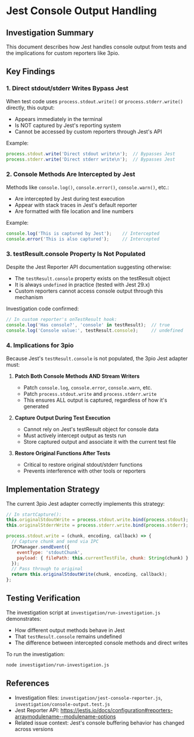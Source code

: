 # Jest Console Output Handling

## Investigation Summary

This document describes how Jest handles console output from tests and the implications for custom reporters like 3pio.

## Key Findings

### 1. Direct stdout/stderr Writes Bypass Jest

When test code uses `process.stdout.write()` or `process.stderr.write()` directly, this output:
- Appears immediately in the terminal
- Is NOT captured by Jest's reporting system
- Cannot be accessed by custom reporters through Jest's API

Example:
```javascript
process.stdout.write('Direct stdout write\n');  // Bypasses Jest
process.stderr.write('Direct stderr write\n');  // Bypasses Jest
```

### 2. Console Methods Are Intercepted by Jest

Methods like `console.log()`, `console.error()`, `console.warn()`, etc.:
- Are intercepted by Jest during test execution
- Appear with stack traces in Jest's default reporter
- Are formatted with file location and line numbers

Example:
```javascript
console.log('This is captured by Jest');    // Intercepted
console.error('This is also captured');     // Intercepted
```

### 3. testResult.console Property Is Not Populated

Despite the Jest Reporter API documentation suggesting otherwise:
- The `testResult.console` property exists on the testResult object
- It is always `undefined` in practice (tested with Jest 29.x)
- Custom reporters cannot access console output through this mechanism

Investigation code confirmed:
```javascript
// In custom reporter's onTestResult hook:
console.log('Has console?', 'console' in testResult);  // true
console.log('Console value:', testResult.console);     // undefined
```

### 4. Implications for 3pio

Because Jest's `testResult.console` is not populated, the 3pio Jest adapter must:

1. **Patch Both Console Methods AND Stream Writers**
   - Patch `console.log`, `console.error`, `console.warn`, etc.
   - Patch `process.stdout.write` and `process.stderr.write`
   - This ensures ALL output is captured, regardless of how it's generated

2. **Capture Output During Test Execution**
   - Cannot rely on Jest's testResult object for console data
   - Must actively intercept output as tests run
   - Store captured output and associate it with the current test file

3. **Restore Original Functions After Tests**
   - Critical to restore original stdout/stderr functions
   - Prevents interference with other tools or reporters

## Implementation Strategy

The current 3pio Jest adapter correctly implements this strategy:

```javascript
// In startCapture():
this.originalStdoutWrite = process.stdout.write.bind(process.stdout);
this.originalStderrWrite = process.stderr.write.bind(process.stderr);

process.stdout.write = (chunk, encoding, callback) => {
  // Capture chunk and send via IPC
  IPCManager.sendEvent({
    eventType: 'stdoutChunk',
    payload: { filePath: this.currentTestFile, chunk: String(chunk) }
  });
  // Pass through to original
  return this.originalStdoutWrite(chunk, encoding, callback);
};
```

## Testing Verification

The investigation script at `investigation/run-investigation.js` demonstrates:
- How different output methods behave in Jest
- That `testResult.console` remains undefined
- The difference between intercepted console methods and direct writes

To run the investigation:
```bash
node investigation/run-investigation.js
```

## References

- Investigation files: `investigation/jest-console-reporter.js`, `investigation/console-output.test.js`
- Jest Reporter API: https://jestjs.io/docs/configuration#reporters-arraymodulename--modulename-options
- Related issue context: Jest's console buffering behavior has changed across versions